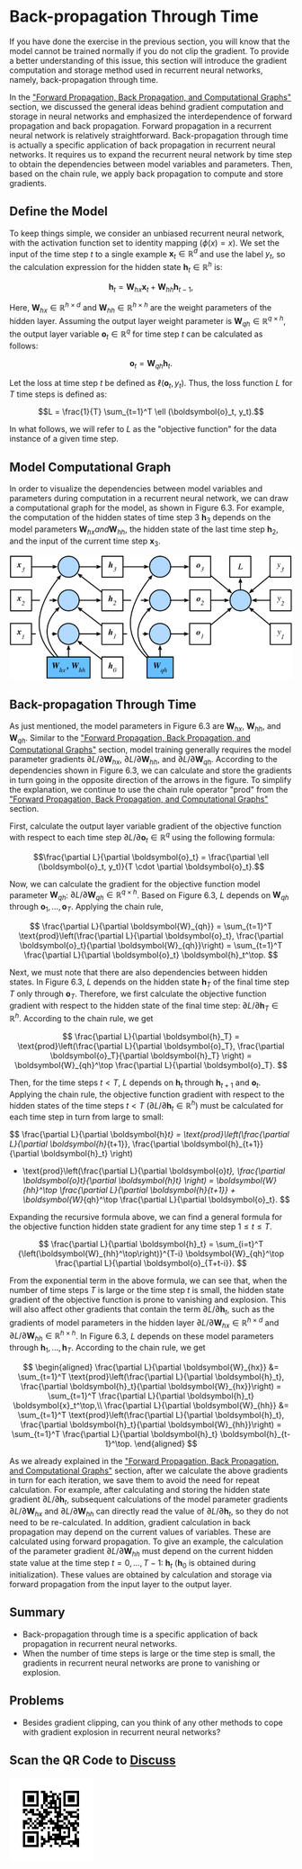 # Back-propagation Through Time

If you have done the exercise in the previous section, you will know that the model cannot be trained normally if you do not clip the gradient. To provide a better understanding of this issue, this section will introduce the gradient computation and storage method used in recurrent neural networks, namely, back-propagation through time.

In the ["Forward Propagation, Back Propagation, and Computational Graphs"](../chapter_deep-learning-basics/backprop.md) section, we discussed the general ideas behind gradient computation and storage in neural networks and emphasized the interdependence of forward propagation and back propagation. Forward propagation in a recurrent neural network is relatively straightforward. Back-propagation through time is actually a specific application of back propagation in recurrent neural networks. It requires us to expand the recurrent neural network by time step to obtain the dependencies between model variables and parameters. Then, based on the chain rule, we apply back propagation to compute and store gradients.


## Define the Model

To keep things simple, we consider an unbiased recurrent neural network, with the activation function set to identity mapping ($\phi(x)=x$). We set the input of the time step $t$ to a single example $\boldsymbol{x}_t \in \mathbb{R}^d$ and use the label $y_t$, so the calculation expression for the hidden state $\boldsymbol{h}_t \in \mathbb{R}^h$ is:

$$\boldsymbol{h}_t = \boldsymbol{W}_{hx} \boldsymbol{x}_t + \boldsymbol{W}_{hh} \boldsymbol{h}_{t-1},$$

Here, $\boldsymbol{W}_{hx} \in \mathbb{R}^{h \times d}$ and $\boldsymbol{W}_{hh} \in \mathbb{R}^{h \times h}$ are the weight parameters of the hidden layer. Assuming the output layer weight parameter is $\boldsymbol{W}_{qh} \in \mathbb{R}^{q \times h}$, the output layer variable $\boldsymbol{o}_t \in \mathbb{R}^q$ for time step $t$ can be calculated as follows:

$$\boldsymbol{o}_t = \boldsymbol{W}_{qh} \boldsymbol{h}_{t}.$$

Let the loss at time step $t$ be defined as $\ell(\boldsymbol{o}_t, y_t)$. Thus, the loss function $L$ for $T$ time steps is defined as:

$$L = \frac{1}{T} \sum_{t=1}^T \ell (\boldsymbol{o}_t, y_t).$$

In what follows, we will refer to $L$ as the "objective function" for the data instance of a given time step.


## Model Computational Graph

In order to visualize the dependencies between model variables and parameters during computation in a recurrent neural network, we can draw a computational graph for the model, as shown in Figure 6.3. For example, the computation of the hidden states of time step 3 $\boldsymbol{h}_3$ depends on the model parameters $\boldsymbol{W}_{hx} and \boldsymbol{W}_{hh}$, the hidden state of the last time step $\boldsymbol{h}_2$, and the input of the current time step $\boldsymbol{x}_3$.


![ Computational dependencies for a recurrent neural network model with three time steps. Boxes represent variables (not shaded) or parameters (shaded) and circles represent operators. ](../img/rnn-bptt.svg)

## Back-propagation Through Time

As just mentioned, the model parameters in Figure 6.3 are $\boldsymbol{W}_{hx}$, $\boldsymbol{W}_{hh}$, and $\boldsymbol{W}_{qh}$. Similar to the ["Forward Propagation, Back Propagation, and Computational Graphs"](../chapter_deep-learning-basics/backprop.md) section, model training generally requires the model parameter gradients $\partial L/\partial \boldsymbol{W}_{hx}$, $\partial L/\partial \boldsymbol{W}_{hh}$, and $\partial L/\partial \boldsymbol{W}_{qh}$.
According to the dependencies shown in Figure 6.3, we can calculate and store the gradients in turn going in the opposite direction of the arrows in the figure. To simplify the explanation, we continue to use the chain rule operator "prod" from the ["Forward Propagation, Back Propagation, and Computational Graphs"](../chapter_deep-learning-basics/backprop.md) section.

First, calculate the output layer variable gradient of the objective function with respect to each time step $\partial L/\partial \boldsymbol{o}_t \in \mathbb{R}^q$ using the following formula:

$$\frac{\partial L}{\partial \boldsymbol{o}_t} =  \frac{\partial \ell (\boldsymbol{o}_t, y_t)}{T \cdot \partial \boldsymbol{o}_t}.$$

Now, we can calculate the gradient for the objective function model parameter $\boldsymbol{W}_{qh}$: $\partial L/\partial \boldsymbol{W}_{qh} \in \mathbb{R}^{q \times h}$. Based on Figure 6.3, $L$ depends on $\boldsymbol{W}_{qh}$ through $\boldsymbol{o}_1, \ldots, \boldsymbol{o}_T$. Applying the chain rule,

$$
\frac{\partial L}{\partial \boldsymbol{W}_{qh}}
= \sum_{t=1}^T \text{prod}\left(\frac{\partial L}{\partial \boldsymbol{o}_t}, \frac{\partial \boldsymbol{o}_t}{\partial \boldsymbol{W}_{qh}}\right)
= \sum_{t=1}^T \frac{\partial L}{\partial \boldsymbol{o}_t} \boldsymbol{h}_t^\top.
$$


Next, we must note that there are also dependencies between hidden states.
In Figure 6.3, $L$ depends on the hidden state $\boldsymbol{h}_T$ of the final time step $T$ only through $\boldsymbol{o}_T$. Therefore, we first calculate the objective function gradient with respect to the hidden state of the final time step: $\partial L/\partial \boldsymbol{h}_T \in \mathbb{R}^h$. According to the chain rule, we get

$$
\frac{\partial L}{\partial \boldsymbol{h}_T} = \text{prod}\left(\frac{\partial L}{\partial \boldsymbol{o}_T}, \frac{\partial \boldsymbol{o}_T}{\partial \boldsymbol{h}_T} \right) = \boldsymbol{W}_{qh}^\top \frac{\partial L}{\partial \boldsymbol{o}_T}.
$$



Then, for the time steps $t < T$,
$L$ depends on $\boldsymbol{h}_t$ through $\boldsymbol{h}_{t+1}$ and $\boldsymbol{o}_t$. Applying the chain rule,
the objective function gradient with respect to the hidden states of the time steps $t < T$ ($\partial L/\partial \boldsymbol{h}_t \in \mathbb{R}^h$) must be calculated for each time step in turn from large to small:


$$
\frac{\partial L}{\partial \boldsymbol{h}_t}
= \text{prod}\left(\frac{\partial L}{\partial \boldsymbol{h}_{t+1}}, \frac{\partial \boldsymbol{h}_{t+1}}{\partial \boldsymbol{h}_t} \right)
+ \text{prod}\left(\frac{\partial L}{\partial \boldsymbol{o}_t}, \frac{\partial \boldsymbol{o}_t}{\partial \boldsymbol{h}_t} \right)
= \boldsymbol{W}_{hh}^\top \frac{\partial L}{\partial \boldsymbol{h}_{t+1}} + \boldsymbol{W}_{qh}^\top \frac{\partial L}{\partial \boldsymbol{o}_t}.
$$

Expanding the recursive formula above, we can find a general formula for the objective function hidden state gradient for any time step $1 \leq t \leq T$.

$$
\frac{\partial L}{\partial \boldsymbol{h}_t}
= \sum_{i=t}^T {\left(\boldsymbol{W}_{hh}^\top\right)}^{T-i} \boldsymbol{W}_{qh}^\top \frac{\partial L}{\partial \boldsymbol{o}_{T+t-i}}.
$$

From the exponential term in the above formula, we can see that, when the number of time steps $T$ is large or the time step $t$ is small, the hidden state gradient of the objective function is prone to vanishing and explosion. This will also affect other gradients that contain the term $\partial L / \partial \boldsymbol{h}_t$, such as the gradients of model parameters in the hidden layer $\partial L / \partial \boldsymbol{W}_{hx} \in \mathbb{R}^{h \times d}$ and $\partial L / \partial \boldsymbol{W}_{hh} \in \mathbb{R}^{h \times h}$.
In Figure 6.3, $L$ depends on these model parameters through $\boldsymbol{h}_1, \ldots, \boldsymbol{h}_T$.
According to the chain rule, we get

$$
\begin{aligned}
\frac{\partial L}{\partial \boldsymbol{W}_{hx}}
&= \sum_{t=1}^T \text{prod}\left(\frac{\partial L}{\partial \boldsymbol{h}_t}, \frac{\partial \boldsymbol{h}_t}{\partial \boldsymbol{W}_{hx}}\right)
= \sum_{t=1}^T \frac{\partial L}{\partial \boldsymbol{h}_t} \boldsymbol{x}_t^\top,\\
\frac{\partial L}{\partial \boldsymbol{W}_{hh}}
&= \sum_{t=1}^T \text{prod}\left(\frac{\partial L}{\partial \boldsymbol{h}_t}, \frac{\partial \boldsymbol{h}_t}{\partial \boldsymbol{W}_{hh}}\right)
= \sum_{t=1}^T \frac{\partial L}{\partial \boldsymbol{h}_t} \boldsymbol{h}_{t-1}^\top.
\end{aligned}
$$


As we already explained in the ["Forward Propagation, Back Propagation, and Computational Graphs"](../chapter_deep-learning-basics/backprop.md) section, after we calculate the above gradients in turn for each iteration, we save them to avoid the need for repeat calculation. For example, after calculating and storing the hidden state gradient $\partial L/\partial \boldsymbol{h}_t$, subsequent calculations of the model parameter gradients $\partial L/\partial  \boldsymbol{W}_{hx}$ and $\partial L/\partial \boldsymbol{W}_{hh}$ can directly read the value of $\partial L/\partial \boldsymbol{h}_t$, so they do not need to be re-calculated.
In addition, gradient calculation in back propagation may depend on the current values of variables. These are calculated using forward propagation.
To give an example, the calculation of the parameter gradient $\partial L/\partial \boldsymbol{W}_{hh}$ must depend on the current hidden state value at the time step $t = 0, \ldots, T-1$: $\boldsymbol{h}_t$ ($\boldsymbol{h}_0$ is obtained during initialization). These values are obtained by calculation and storage via forward propagation from the input layer to the output layer.


## Summary

* Back-propagation through time is a specific application of back propagation in recurrent neural networks.
* When the number of time steps is large or the time step is small, the gradients in recurrent neural networks are prone to vanishing or explosion.


## Problems

* Besides gradient clipping, can you think of any other methods to cope with gradient explosion in recurrent neural networks?

## Scan the QR Code to [Discuss](https://discuss.mxnet.io/t/2366)

![](../img/qr_bptt.svg)
